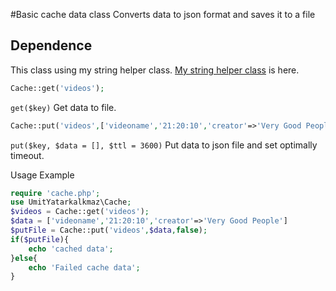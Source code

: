 #Basic cache data class
Converts data to json format and saves it to a file
## Dependence
This class using my string helper class. [My string helper class](https://github.com/umityatarkalkmaz/phpStringHelper) is here.
```php
Cache::get('videos');
```
`get($key)` Get data to file.
```php
Cache::put('videos',['videoname','21:20:10','creator'=>'Very Good People'],false);
```
`put($key, $data = [], $ttl = 3600)` Put data to json file and set optimally timeout.

Usage Example
```php
require 'cache.php';
use UmitYatarkalkmaz\Cache;
$videos = Cache::get('videos');
$data = ['videoname','21:20:10','creator'=>'Very Good People']
$putFile = Cache::put('videos',$data,false);
if($putFile){
    echo 'cached data';
}else{
    echo 'Failed cache data';
}
```